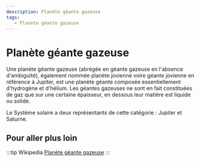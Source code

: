 ```yaml
---
description: Planète géante gazeuse
tags:
   - Planète géante gazeuse
---
```


# Planète géante gazeuse

Une planète géante gazeuse (abrégée en géante gazeuse en l'absence d'ambiguïté), également nommée planète jovienne voire géante jovienne en référence à Jupiter, est une planète géante composée essentiellement d'hydrogène et d'hélium. Les géantes gazeuses ne sont en fait constituées de gaz que sur une certaine épaisseur, en dessous leur matière est liquide ou solide.

Le Système solaire a deux représentants de cette catégorie : Jupiter et Saturne.

## Pour aller plus loin

:::tip Wikipedia
[Planète géante gazeuse](https://fr.wikipedia.org/wiki/Planète_géante_gazeuse)
:::

